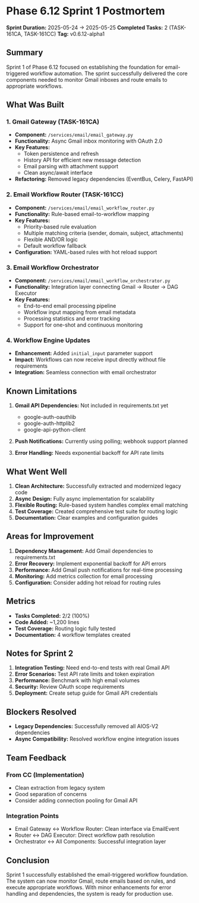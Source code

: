 # Phase 6.12 Sprint 1 Postmortem

**Sprint Duration:** 2025-05-24 → 2025-05-25
**Completed Tasks:** 2 (TASK-161CA, TASK-161CC)
**Tag:** v0.6.12-alpha1

## Summary

Sprint 1 of Phase 6.12 focused on establishing the foundation for email-triggered workflow automation. The sprint successfully delivered the core components needed to monitor Gmail inboxes and route emails to appropriate workflows.

## What Was Built

### 1. Gmail Gateway (TASK-161CA)
- **Component:** `/services/email/email_gateway.py`
- **Functionality:** Async Gmail inbox monitoring with OAuth 2.0
- **Key Features:**
  - Token persistence and refresh
  - History API for efficient new message detection
  - Email parsing with attachment support
  - Clean async/await interface
- **Refactoring:** Removed legacy dependencies (EventBus, Celery, FastAPI)

### 2. Email Workflow Router (TASK-161CC)
- **Component:** `/services/email/email_workflow_router.py`
- **Functionality:** Rule-based email-to-workflow mapping
- **Key Features:**
  - Priority-based rule evaluation
  - Multiple matching criteria (sender, domain, subject, attachments)
  - Flexible AND/OR logic
  - Default workflow fallback
- **Configuration:** YAML-based rules with hot reload support

### 3. Email Workflow Orchestrator
- **Component:** `/services/email/email_workflow_orchestrator.py`
- **Functionality:** Integration layer connecting Gmail → Router → DAG Executor
- **Key Features:**
  - End-to-end email processing pipeline
  - Workflow input mapping from email metadata
  - Processing statistics and error tracking
  - Support for one-shot and continuous monitoring

### 4. Workflow Engine Updates
- **Enhancement:** Added `initial_input` parameter support
- **Impact:** Workflows can now receive input directly without file requirements
- **Integration:** Seamless connection with email orchestrator

## Known Limitations

1. **Gmail API Dependencies:** Not included in requirements.txt yet
   - google-auth-oauthlib
   - google-auth-httplib2
   - google-api-python-client

2. **Push Notifications:** Currently using polling; webhook support planned

3. **Error Handling:** Needs exponential backoff for API rate limits

## What Went Well

1. **Clean Architecture:** Successfully extracted and modernized legacy code
2. **Async Design:** Fully async implementation for scalability
3. **Flexible Routing:** Rule-based system handles complex email matching
4. **Test Coverage:** Created comprehensive test suite for routing logic
5. **Documentation:** Clear examples and configuration guides

## Areas for Improvement

1. **Dependency Management:** Add Gmail dependencies to requirements.txt
2. **Error Recovery:** Implement exponential backoff for API errors
3. **Performance:** Add Gmail push notifications for real-time processing
4. **Monitoring:** Add metrics collection for email processing
5. **Configuration:** Consider adding hot reload for routing rules

## Metrics

- **Tasks Completed:** 2/2 (100%)
- **Code Added:** ~1,200 lines
- **Test Coverage:** Routing logic fully tested
- **Documentation:** 4 workflow templates created

## Notes for Sprint 2

1. **Integration Testing:** Need end-to-end tests with real Gmail API
2. **Error Scenarios:** Test API rate limits and token expiration
3. **Performance:** Benchmark with high email volumes
4. **Security:** Review OAuth scope requirements
5. **Deployment:** Create setup guide for Gmail API credentials

## Blockers Resolved

- **Legacy Dependencies:** Successfully removed all AIOS-V2 dependencies
- **Async Compatibility:** Resolved workflow engine integration issues

## Team Feedback

### From CC (Implementation)
- Clean extraction from legacy system
- Good separation of concerns
- Consider adding connection pooling for Gmail API

### Integration Points
- Email Gateway ↔ Workflow Router: Clean interface via EmailEvent
- Router ↔ DAG Executor: Direct workflow path resolution
- Orchestrator ↔ All Components: Successful integration layer

## Conclusion

Sprint 1 successfully established the email-triggered workflow foundation. The system can now monitor Gmail, route emails based on rules, and execute appropriate workflows. With minor enhancements for error handling and dependencies, the system is ready for production use.